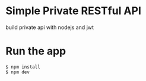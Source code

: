 # Simple Private RESTful API
build private api with nodejs and jwt

# Run the app
<code>$ npm install</code> <br>
<code>$ npm dev</code>